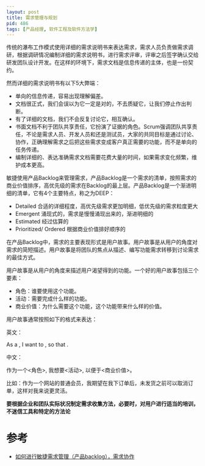 ```yaml
---
layout: post
title: 需求管理与规划
pid: 486
tags: [产品经理, 软件工程及软件方法学]
---
```


传统的瀑布工作模式使用详细的需求说明书来表达需求，需求人员负责做需求调研，根据调研情况编制详细的需求说明书，进行需求评审，评审之后签字确认交给研发团队设计开发。在这样的环境下，需求文档是信息传递的主体，也是一份契约。

然而详细的需求说明书有以下5大弊端：

+ 单向的信息传递，容易出现理解偏差。
+ 文档很正式，我们会误以为它一定是对的，不去质疑它，让我们停止作出判断。
+ 有了详细的文档，我们不会反复讨论它，相互确认。
+ 书面文档不利于团队共享责任，它扮演了证据的角色。Scrum强调团队共享责任，不论是需求人员、开发人员和还是测试员，大家的共同目标是通过讨论、协作，正确理解需求之后把这些需求变成客户真正需要的功能，而不是单向的任务传递。
+ 编制详细的、表达准确需求文档需要花费大量的时间，如果需求变化频繁，维护成本更高。

敏捷使用产品Backlog来管理需求，产品Backlog是一个需求的清单，按照需求的商业价值排序，高优先级的需求在Backlog的最上层。产品Backlog是一个渐进明细的清单，它有4个主要特点，称之为DEEP：

+ Detailed 合适的详细程度，高优先级需求更加明细，低优先级的需求粒度更大
+ Emergent 涌现式的，需求是慢慢涌现出来的，渐进明细的
+ Estimated 经过估算的
+ Prioritized/ Ordered 根据商业价值排好顺序的

在产品Backlog中，需求的主要表现形式是用户故事。用户故事是从用户的角度对需求的简短描述。用户故事是将团队的焦点从描述、编写功能需求转移到讨论需求的最佳方式。

用户故事是从用户的角度来描述用户渴望得到的功能。一个好的用户故事包括三个要素：

+ 角色：谁要使用这个功能。
+ 活动：需要完成什么样的功能。
+ 商业价值：为什么需要这个功能，这个功能带来什么样的价值。

用户故事通常按照如下的格式来表达：

英文：

As a <Role>, I want to <Activity>, so that <Business Value>.

中文：

作为一个<角色>, 我想要<活动>, 以便于<商业价值>。

比如：作为一个网站的普通会员，我期望在我下订单后，未发货之前可以取消订单，这样对我来说更灵活。

**要根据企业和团队实际状况制定需求收集方法，必要时，对用户进行适当的培训，不迷信工具和特定的方法论**

# 参考

+ [如何进行敏捷需求管理（产品backlog），需求协作](https://blog.csdn.net/qq_42007293/article/details/81869091)


